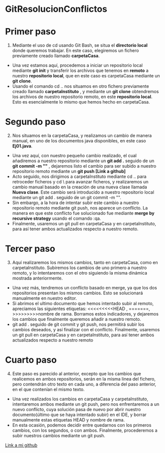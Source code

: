 # GitResolucionConflictos

# Primer paso
1. Mediante el uso de cd usando Git Bash, se situa el **directorio local** donde queremos trabajar. En este caso, elegiremos un fichero previamente creado llamado **carpetaCasa**.
  * Una vez estamos aquí, procedemos a iniciar un repositorio local mediante **git init** y transferir los archivos que tenemos en **remoto** a nuestro **repositorio local**, que en este caso es carpetaCasa mediante un **git clone**.
  * Usando el comando cd .. nos situamos en otro fichero previamente creado llamado **carpetaInstituto** , y mediante un **git clone** obtendremos los archivos de nuestro repositorio remoto, en este **repositorio local**. Esto es esencialmente lo mismo que hemos hecho en carpetaCasa.
# Segundo paso
2. Nos situamos en la carpetaCasa, y realizamos un cambio de manera manual, en uno de los documentos java disponibles, en este caso **Ej01.java**. 
 * Una vez aquí, con nuestro pequeño cambio realizado, el cual añadiremos a nuestro repositorio mediante un **git add .** seguido de un **git commit -m ""** , dejaremos listo el cambio para ser subido a nuestro repositorio remoto mediante un **git push [Link a github]**
 * Acto seguido, nos dirigimos a carpetaInstituto mediante cd .. para retroceder ficheros y cd \ para avanzar ficheros, y realizaremos un cambio manual basado en la creación de una nueva clase llamada **Nueva clase**. Este cambio será introducido a nuestro repositorio local mediante un git add . seguido de un git commit -m "". 
  * Sin embargo, a la hora de intentar subir este cambio a nuestro repositorio remoto mediante git push, nos aparece un conflicto. La manera en que este conflicto fue solucionado fue mediante **merge by recursive strategy** usando el comando :qa.
 * Finalmente, usaremos un git pull en carpetaCasa y en carpetaInstituto, para así tener ambos actualizados respecto a nuestro remoto.
# Tercer paso
3. Aquí realizaremos los mismos cambios, tanto en carpetaCasa, como en carpetaInstituto. Subiremos los cambios de uno primero a nuestro remoto, y lo intentaremos con el otro siguiendo la misma dinámica mostrada anteriormente.
*  Una vez más, tendremos un conflicto basado en merge, ya que los dos repositorios presentan los mismos cambios. Esto se solucionará manualmente en nuestro editor.
*  Si abrimos el ultimo documento que hemos intentado subir al remoto, apreciamos las siguientes etiquetas: <<<<<<<<<HEAD , =======, >>>>>>>>>nombre de rama. Borramos estos indicadores, y dejaremos los cambios que finalmente queremos añadir a nuestro remoto. 
*  git add . seguido de git commit y git push, nos permitirá subir los cambios deseados, y así finalizar con el conflicto. Finalmente, usaremos un git pull en carpetaCasa y en carpetaInstituto, para así tener ambos actualizados respecto a nuestro remoto 
# Cuarto paso
4. Este paso es parecido al anterior, excepto que los cambios que realicemos en ambos repositorios, serán en la misma linea del fichero, pero contendrán otro texto en cada uno, a diferencia del paso anterior, en el que contenían el mismo texto.
*  Una vez realizados los cambios en carpetaCasa y carpetaInstituto, intentaremos ambos mediante un git push, pero nos enfrentaremos a un nuevo conflicto, cuya solución pasa de nuevo por abrir nuestro documento(último que se haya intentado subir) en el IDE, y borrar manualmente estas etiquetas HEAD y nombre de rama.
*  En esta ocasión, podemos decidir entre quedarnos con los primeros cambios, con los segundos, o con ambos. Finalmente, procederemos a subir nuestros cambios mediante un git push.

[Link a mi github](https://github.com/marcusskelly/GitResolucionConflictos)
